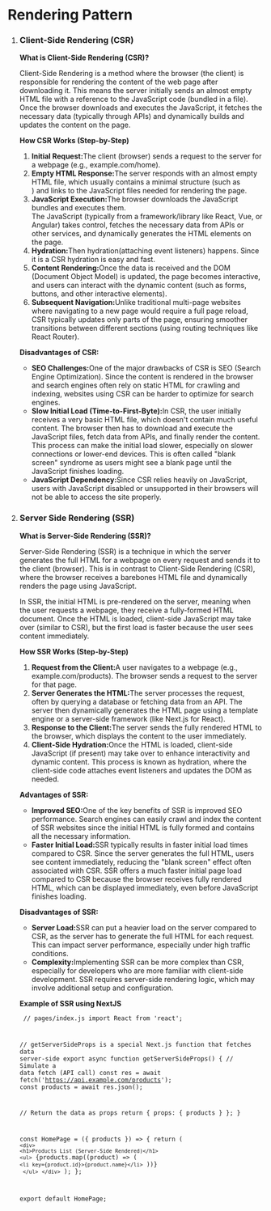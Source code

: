<h1>Rendering Pattern</h1>
    <ol>
        <li>
            <h3>Client-Side Rendering (CSR)</h3>
            <p><b>What is Client-Side Rendering (CSR)?</b></p>
            <p>Client-Side Rendering is a method where the browser (the client) is responsible for rendering the content of the web page after downloading it. This means the server initially sends an almost empty HTML file with a reference to the JavaScript code (bundled in a file). Once the browser downloads and executes the JavaScript, it fetches the necessary data (typically through APIs) and dynamically builds and updates the content on the page.</p>
            <p><b>How CSR Works (Step-by-Step)</b></p>
            <ol>
                <li><b>Initial Request:</b>The client (browser) sends a request to the server for a webpage (e.g., example.com/home).</li>
                <li><b>Empty HTML Response:</b>The server responds with an almost empty HTML file, which usually contains a minimal structure (such as <div id="root"></div>) and links to the JavaScript files needed for rendering the page.</li>
                <li><b>JavaScript Execution:</b>The browser downloads the JavaScript bundles and executes them. <br />
                    The JavaScript (typically from a framework/library like React, Vue, or Angular) takes control, fetches the necessary data from APIs or other services, and dynamically generates the HTML elements on the page.</li>
                <li><b>Hydration:</b>Then hydration(attaching event listeners) happens. Since it is a CSR hydration is easy and fast.</li>
                <li><b>Content Rendering:</b>Once the data is received and the DOM (Document Object Model) is updated, the page becomes interactive, and users can interact with the dynamic content (such as forms, buttons, and other interactive elements).</li>
                <li><b>Subsequent Navigation:</b>Unlike traditional multi-page websites where navigating to a new page would require a full page reload, CSR typically updates only parts of the page, ensuring smoother transitions between different sections (using routing techniques like React Router).</li>
            </ol>
            <p><b>Disadvantages of CSR:</b></p>
            <ul>
                <li><b>SEO Challenges:</b>One of the major drawbacks of CSR is SEO (Search Engine Optimization). Since the content is rendered in the browser and search engines often rely on static HTML for crawling and indexing, websites using CSR can be harder to optimize for search engines.</li>
                <li><b>Slow Initial Load (Time-to-First-Byte):</b>In CSR, the user initially receives a very basic HTML file, which doesn't contain much useful content. The browser then has to download and execute the JavaScript files, fetch data from APIs, and finally render the content.
                   <br /> This process can make the initial load slower, especially on slower connections or lower-end devices. This is often called "blank screen" syndrome as users might see a blank page until the JavaScript finishes loading.</li>
                <li><b>JavaScript Dependency:</b>Since CSR relies heavily on JavaScript, users with JavaScript disabled or unsupported in their browsers will not be able to access the site properly.</li>
            </ul>
        </li>
        <li>
        <h3>Server Side Rendering (SSR)</h3>
            <p><b>What is Server-Side Rendering (SSR)?</b></p>
            <p>Server-Side Rendering (SSR) is a technique in which the server generates the full HTML for a webpage on every request and sends it to the client (browser). This is in contrast to Client-Side Rendering (CSR), where the browser receives a barebones HTML file and dynamically renders the page using JavaScript.

In SSR, the initial HTML is pre-rendered on the server, meaning when the user requests a webpage, they receive a fully-formed HTML document. Once the HTML is loaded, client-side JavaScript may take over (similar to CSR), but the first load is faster because the user sees content immediately.</p>
            <p><b>How SSR Works (Step-by-Step)</b></p>
            <ol>
                <li><b>Request from the Client:</b>A user navigates to a webpage (e.g., example.com/products). The browser sends a request to the server for that page.</li>
                <li><b>Server Generates the HTML:</b>The server processes the request, often by querying a database or fetching data from an API.
                    The server then dynamically generates the HTML page using a template engine or a server-side framework (like Next.js for React).</li>
                <li><b>Response to the Client:</b>The server sends the fully rendered HTML to the browser, which displays the content to the user immediately.</li>
                <li><b>Client-Side Hydration:</b>Once the HTML is loaded, client-side JavaScript (if present) may take over to enhance interactivity and dynamic content. This process is known as hydration, where the client-side code attaches event listeners and updates the DOM as needed.</li>
            </ol>
            <p><b>Advantages of SSR:</b></p>
            <ul>
                <li><b>Improved SEO:</b>One of the key benefits of SSR is improved SEO performance. Search engines can easily crawl and index the content of SSR websites since the initial HTML is fully formed and contains all the necessary information.</li>
                <li><b>Faster Initial Load:</b>SSR typically results in faster initial load times compared to CSR. Since the server generates the full HTML, users see content immediately, reducing the "blank screen" effect often associated with CSR. SSR offers a much faster initial page load compared to CSR because the browser receives fully rendered HTML, which can be displayed immediately, even before JavaScript finishes loading.</li>
            </ul>
            <p><b>Disadvantages of SSR:</b></p>
            <ul>
                <li><b>Server Load:</b>SSR can put a heavier load on the server compared to CSR, as the server has to generate the full HTML for each request. This can impact server performance, especially under high traffic conditions.</li>
                <li><b>Complexity:</b>Implementing SSR can be more complex than CSR, especially for developers who are more familiar with client-side development. SSR requires server-side rendering logic, which may involve additional setup and configuration.</li>
            </ul>
            <p><b>Example of SSR using NextJS</b></p>
            <code>
                // pages/index.js
import React from 'react';

// getServerSideProps is a special Next.js function that fetches data server-side
export async function getServerSideProps() {
  // Simulate a data fetch (API call)
  const res = await fetch('https://api.example.com/products');
  const products = await res.json();

  // Return the data as props
  return { props: { products } };
}

const HomePage = ({ products }) => {
  return (
    `<div>`
      `<h1>Products List (Server-Side Rendered)</h1>`
      `<ul>`
        {products.map((product) => (
          `<li key={product.id}>{product.name}</li>`
        ))}
     ` </ul>`
    `</div>`
  );
};

export default HomePage;
            </code>
        </li>
    </ol>